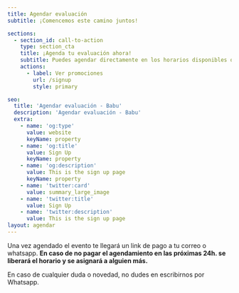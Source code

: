 ```yaml
---
title: Agendar evaluación
subtitle: ¡Comencemos este camino juntos!

sections:
  - section_id: call-to-action
    type: section_cta
    title: ¡Agenda tu evaluación ahora!
    subtitle: Puedes agendar directamente en los horarios disponibles o .
    actions:
      - label: Ver promociones
        url: /signup
        style: primary

seo:
  title: 'Agendar evaluación - Babu'
  description: 'Agendar evaluación - Babu'
  extra:
    - name: 'og:type'
      value: website
      keyName: property
    - name: 'og:title'
      value: Sign Up
      keyName: property
    - name: 'og:description'
      value: This is the sign up page
      keyName: property
    - name: 'twitter:card'
      value: summary_large_image
    - name: 'twitter:title'
      value: Sign Up
    - name: 'twitter:description'
      value: This is the sign up page
layout: agendar
---
```


Una vez agendado el evento te llegará un link de pago a tu correo o whatsapp. **En caso de no pagar el agendamiento en las próximas 24h. se liberará el horario y se asignará a alguien más.**

En caso de cualquier duda o novedad, no dudes en escribirnos por Whatsapp.